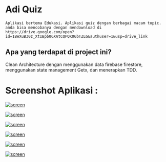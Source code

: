 # Adi Quiz

    Aplikasi bertema Edukasi. Aplikasi quiz dengan berbagai macam topic. anda bisa mencobanya dengan mendownload di https://drive.google.com/open?id=1BeXuB30z_XtIBpb06XAtCQPQK06bTZLG&authuser=1&usp=drive_link

## Apa yang terdapat di project ini?

Clean Architecture dengan menggunakan data firebase firestore, menggunakan state management Getx, dan menerapkan TDD. 

# Screenshot Aplikasi :

[![screen](https://i.postimg.cc/TY295NkX/Screenshot-2023-01-10-20-27-33-65-66c4b6d4212bd80fd763b441baa3c771.jpg)](https://github.com/kazuiains/AdiQuiz)

[![screen](https://i.postimg.cc/YChzbGKn/Screenshot-2023-01-10-20-27-36-80-66c4b6d4212bd80fd763b441baa3c771.jpg)](https://github.com/kazuiains/AdiQuiz)

[![screen](https://i.postimg.cc/mDNYt7CD/Screenshot-2023-01-10-20-27-42-00-66c4b6d4212bd80fd763b441baa3c771.jpg)](https://github.com/kazuiains/AdiQuiz)

[![screen](https://i.postimg.cc/ydzh1LJt/Screenshot-2023-01-10-20-27-50-64-66c4b6d4212bd80fd763b441baa3c771.jpg)](https://github.com/kazuiains/AdiQuiz)

[![screen](https://i.postimg.cc/W4Z6cB40/Screenshot-2023-01-10-20-27-55-00-66c4b6d4212bd80fd763b441baa3c771.jpg)](https://github.com/kazuiains/AdiQuiz)

[![screen](https://i.postimg.cc/NFs1TLkx/Screenshot-2023-01-10-20-28-12-23-66c4b6d4212bd80fd763b441baa3c771.jpg)](https://github.com/kazuiains/AdiQuiz)
